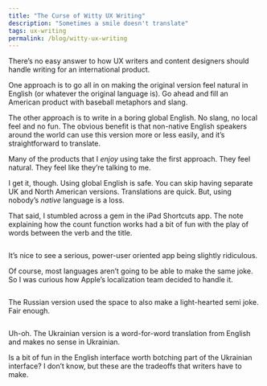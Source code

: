 ```yaml
---
title: "The Curse of Witty UX Writing"
description: "Sometimes a smile doesn't translate" 
tags: ux-writing
permalink: /blog/witty-ux-writing
---
```


There’s no easy answer to how UX writers and content designers should handle writing for an international product. 

One approach is to go all in on making the original version feel natural in English (or whatever the original language is). Go ahead and fill an American product with baseball metaphors and slang.

The other approach is to write in a boring global English. No slang, no local feel and no fun. The obvious benefit is that non-native English speakers around the world can use this version more or less easily, and it’s straightforward to translate. 

Many of the products that I *enjoy* using take the first approach. They feel natural. They feel like they’re talking to me. 

I get it, though. Using global English is safe. You can skip having separate UK and North American versions. Translations are quick. But, using nobody’s *native* language is a loss. 

That said, I stumbled across a gem in the iPad Shortcuts app. The note explaining how the count function works had a bit of fun with the play of words between the verb and the title. 

<figure><img loading="lazy" src="https://res.cloudinary.com/derekkedziora/image/upload/v1607207451/Blog%20Assets/2020-04-04/count-notes-en_xtcwmc.jpg" alt="" /></figure>

It’s nice to see a serious, power-user oriented app being slightly ridiculous. 

Of course, most languages aren’t going to be able to make the same joke. So I was curious how Apple’s localization team decided to handle it. 

<figure><img loading="lazy" src="https://res.cloudinary.com/derekkedziora/image/upload/v1607207451/Blog%20Assets/2020-04-04/count-notes-ru_q1hdyk.jpg" alt="" /></figure>

The Russian version used the space to also make a light-hearted semi joke. Fair enough. 

<figure><img loading="lazy" src="https://res.cloudinary.com/derekkedziora/image/upload/v1607207451/Blog%20Assets/2020-04-04/count-notes-ua_xj2fv0.jpg" alt="" /></figure>

Uh-oh. The Ukrainian version is a word-for-word translation from English and makes no sense in Ukrainian. 

Is a bit of fun in the English interface worth botching part of the Ukrainian interface? I don’t know, but these are the tradeoffs that writers have to make. 

 